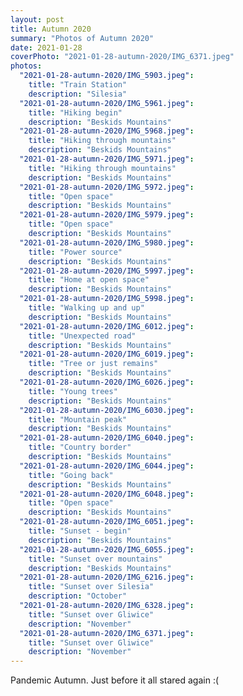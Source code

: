 ```yaml
---
layout: post
title: Autumn 2020
summary: "Photos of Autumn 2020"
date: 2021-01-28
coverPhoto: "2021-01-28-autumn-2020/IMG_6371.jpeg"
photos:
  "2021-01-28-autumn-2020/IMG_5903.jpeg":
    title: "Train Station"
    description: "Silesia"
  "2021-01-28-autumn-2020/IMG_5961.jpeg":
    title: "Hiking begin"
    description: "Beskids Mountains"
  "2021-01-28-autumn-2020/IMG_5968.jpeg":
    title: "Hiking through mountains"
    description: "Beskids Mountains"
  "2021-01-28-autumn-2020/IMG_5971.jpeg":
    title: "Hiking through mountains"
    description: "Beskids Mountains"
  "2021-01-28-autumn-2020/IMG_5972.jpeg":
    title: "Open space"
    description: "Beskids Mountains"
  "2021-01-28-autumn-2020/IMG_5979.jpeg":
    title: "Open space"
    description: "Beskids Mountains"
  "2021-01-28-autumn-2020/IMG_5980.jpeg":
    title: "Power source"
    description: "Beskids Mountains"
  "2021-01-28-autumn-2020/IMG_5997.jpeg":
    title: "Home at open space"
    description: "Beskids Mountains"
  "2021-01-28-autumn-2020/IMG_5998.jpeg":
    title: "Walking up and up"
    description: "Beskids Mountains"
  "2021-01-28-autumn-2020/IMG_6012.jpeg":
    title: "Unexpected road"
    description: "Beskids Mountains"
  "2021-01-28-autumn-2020/IMG_6019.jpeg":
    title: "Tree or just remains"
    description: "Beskids Mountains"
  "2021-01-28-autumn-2020/IMG_6026.jpeg":
    title: "Young trees"
    description: "Beskids Mountains"
  "2021-01-28-autumn-2020/IMG_6030.jpeg":
    title: "Mountain peak"
    description: "Beskids Mountains"
  "2021-01-28-autumn-2020/IMG_6040.jpeg":
    title: "Country border"
    description: "Beskids Mountains"
  "2021-01-28-autumn-2020/IMG_6044.jpeg":
    title: "Going back"
    description: "Beskids Mountains"
  "2021-01-28-autumn-2020/IMG_6048.jpeg":
    title: "Open space"
    description: "Beskids Mountains"
  "2021-01-28-autumn-2020/IMG_6051.jpeg":
    title: "Sunset - begin"
    description: "Beskids Mountains"
  "2021-01-28-autumn-2020/IMG_6055.jpeg":
    title: "Sunset over mountains"
    description: "Beskids Mountains"
  "2021-01-28-autumn-2020/IMG_6216.jpeg":
    title: "Sunset over Silesia"
    description: "October"
  "2021-01-28-autumn-2020/IMG_6328.jpeg":
    title: "Sunset over Gliwice"
    description: "November"
  "2021-01-28-autumn-2020/IMG_6371.jpeg":
    title: "Sunset over Gliwice"
    description: "November"
---
```


Pandemic Autumn. Just before it all stared again :(
